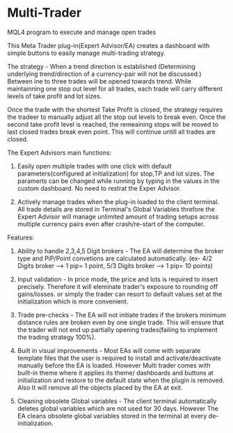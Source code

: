 # Multi-Trader
MQL4 program to execute and manage open trades

This Meta Trader plug-in(Expert Advisor/EA) creates a dashboard with simple buttons to easily manage multi-trading strategy.

The strategy - When a trend direction is established (Determining underlying trend/direction of a currency-pair will not be discussed.) Between ine to three trades will be opened towards trend. While maintainning one stop out level for all trades, each trade will carry different levels of take profit and lot sizes. 

Once the trade with the shortest Take Profit is closed, the strategy requires the tradeer to manually adjust all the stop out levels to break even. Once the second take profit level is reached,  the remeaining stops will be moved to last closed trades break even point. This will continue untill all trades are closed.

The Expert Advisors main functions:

1. Easily open multiple trades with one click with default parameters(configured at initialization) for stop,TP and lot sizes. The paramerts can be changed while running by typing in the values in the custom dashboard. No need to restrat the Exper Advisor.

2. Actively manage trades when the plug-in loaded to the client terminal. All trade details are stored in Terminal's Global Variables threfore the Expert Advisor will manage unlimited amount of trading setups across multiple currency pairs even after crash/re-start of the computer.


Features:
1. Ability to handle 2,3,4,5 Digit brokers - The EA will determine the broker type and PiP/Point convetions are calculated automatically. (ex- 4/2 Digits broker --> 1 pip= 1 point, 5/3 Digits broker --> 1 pip= 10 points)

2. Input validation - In price mode, the price and lots is required to insert precisely. Therefore it will eleminate trader's exposure to rounding off gains/losses.  or simply the trader can resort to default values set at the initialization which is more convenient.

3. Trade pre-checks - The EA will not initiate trades if the brokers minimum distance rules are broken even by one single trade. This will ensure that the trader will not end up partially opening trades(failing to implement the trading strategy 100%).

4. Built in visual improvements - Most EAs will come with separate template files that the user is required to install and activate/deactivate manually before the EA is loaded. However Multi trader comes with built-in theme where it applies its theme/ dashboards and buttons at initialization and restore to the default state when the plugin is removed. Also It will remove all the objects placed by the EA at exit.
 
5. Cleaning obsolete Global variables - The client terminal automatically deletes global variables which are not used for 30 days. However The EA cleans obsolete global variables stored in the terminal at every de-initialization.
